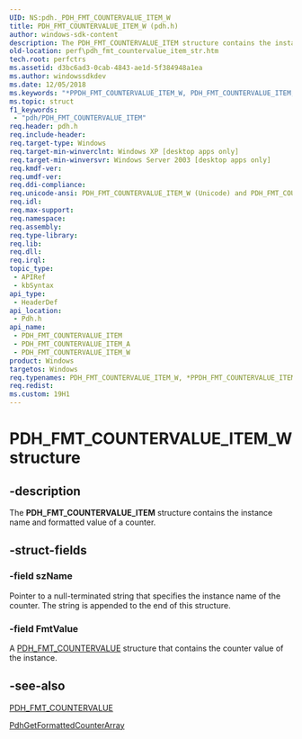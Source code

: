 ```yaml
---
UID: NS:pdh._PDH_FMT_COUNTERVALUE_ITEM_W
title: PDH_FMT_COUNTERVALUE_ITEM_W (pdh.h)
author: windows-sdk-content
description: The PDH_FMT_COUNTERVALUE_ITEM structure contains the instance name and formatted value of a counter.
old-location: perf\pdh_fmt_countervalue_item_str.htm
tech.root: perfctrs
ms.assetid: d3bc6ad3-0cab-4843-ae1d-5f384948a1ea
ms.author: windowssdkdev
ms.date: 12/05/2018
ms.keywords: "*PPDH_FMT_COUNTERVALUE_ITEM_W, PDH_FMT_COUNTERVALUE_ITEM, PDH_FMT_COUNTERVALUE_ITEM structure [Perf], PDH_FMT_COUNTERVALUE_ITEM_A, PDH_FMT_COUNTERVALUE_ITEM_W, PPDH_FMT_COUNTERVALUE_ITEM, PPDH_FMT_COUNTERVALUE_ITEM structure pointer [Perf], _win32_pdh_fmt_countervalue_item_str, base.pdh_fmt_countervalue_item_str, pdh/PDH_FMT_COUNTERVALUE_ITEM, pdh/PDH_FMT_COUNTERVALUE_ITEM_A, pdh/PDH_FMT_COUNTERVALUE_ITEM_W, pdh/PPDH_FMT_COUNTERVALUE_ITEM, perf.pdh_fmt_countervalue_item_str"
ms.topic: struct
f1_keywords: 
 - "pdh/PDH_FMT_COUNTERVALUE_ITEM"
req.header: pdh.h
req.include-header: 
req.target-type: Windows
req.target-min-winverclnt: Windows XP [desktop apps only]
req.target-min-winversvr: Windows Server 2003 [desktop apps only]
req.kmdf-ver: 
req.umdf-ver: 
req.ddi-compliance: 
req.unicode-ansi: PDH_FMT_COUNTERVALUE_ITEM_W (Unicode) and PDH_FMT_COUNTERVALUE_ITEM_A (ANSI)
req.idl: 
req.max-support: 
req.namespace: 
req.assembly: 
req.type-library: 
req.lib: 
req.dll: 
req.irql: 
topic_type:
 - APIRef
 - kbSyntax
api_type:
 - HeaderDef
api_location:
 - Pdh.h
api_name:
 - PDH_FMT_COUNTERVALUE_ITEM
 - PDH_FMT_COUNTERVALUE_ITEM_A
 - PDH_FMT_COUNTERVALUE_ITEM_W
product: Windows
targetos: Windows
req.typenames: PDH_FMT_COUNTERVALUE_ITEM_W, *PPDH_FMT_COUNTERVALUE_ITEM_W
req.redist: 
ms.custom: 19H1
---
```


# PDH_FMT_COUNTERVALUE_ITEM_W structure


## -description


The 
<b>PDH_FMT_COUNTERVALUE_ITEM</b> structure contains the instance name and formatted value of a counter.
		


## -struct-fields




### -field szName

Pointer to a null-terminated string that specifies the instance name of the counter. The string is appended to the end of this structure.


### -field FmtValue

 A <a href="https://docs.microsoft.com/windows/desktop/api/pdh/ns-pdh-_pdh_fmt_countervalue">PDH_FMT_COUNTERVALUE</a> structure that contains the counter value of the instance.


## -see-also




<a href="https://docs.microsoft.com/windows/desktop/api/pdh/ns-pdh-_pdh_fmt_countervalue">PDH_FMT_COUNTERVALUE</a>



<a href="https://docs.microsoft.com/windows/desktop/api/pdh/nf-pdh-pdhgetformattedcounterarraya">PdhGetFormattedCounterArray</a>
 

 

